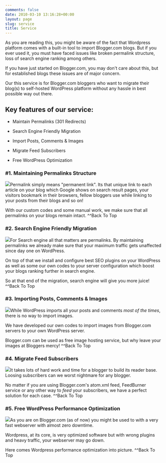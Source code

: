 ```yaml
---
comments: false
date: 2010-03-10 13:16:28+00:00
layout: page
slug: service
title: Service
---
```


As you are reading this, you might be aware of the fact that Wordpress platform comes with a built-in tool to import Blogger.com blogs. But if you ever used it, you must have faced issues like broken permalink structure, loss of search engine ranking among others.

If you have just started on Blogger.com, you may don't care about this, but for established blogs these issues are of major concern.

Our this service is for Blogger.com bloggers who want to migrate their blog(s) to self-hosted WordPress platform without any hassle in best possible way out there.



## Key features of our service:





	
  * Maintain Permalinks (301 Redirects)

	
  * Search Engine Friendly Migration

	
  * Import Posts, Comments & Images

	
  * Migrate Feed Subscribers

	
  * Free WordPress Optimization





### #1. Maintaining Permalinks Structure


![](https://rtcamp.com/wp-content/uploads/2010/03/maintain-permalink-150x150.jpg)Permalink simply means "permanent link". Its that unique link to each article on your blog which Google shows on search result pages, your visitors bookmark in their browsers, fellow bloggers use while linking to your posts from their blogs and so on!

With our custom codes and some manual work, we make sure that all permalinks on your blogs remain intact.
^^Back To Top



### #2. Search Engine Friendly Migration


![](https://rtcamp.com/wp-content/uploads/2010/03/search-engine-friendly-150x150.jpg)For Search engine all that matters are permalinks. By maintaining permalinks we already make sure that your maximum traffic gets unaffected since day one on WordPress.

On top of that we install and configure best SEO plugins on your WordPress as well as some our own codes to your server configuration which boost your blogs ranking further in search engine.

So at that end of the migration, search engine will give you more juice!
^^Back To Top


### #3. Importing Posts, Comments & Images


![](https://rtcamp.com/wp-content/uploads/2010/03/data-transfer-150x150.jpg)While WordPress imports all your posts and comments _most of the times_, there is no way to import images.

We have developed our own codes to import images from Blogger.com servers to your own WordPress server.

Blogger.com can be used as free image hosting service, but why leave your images at Bloggers mercy!
^^Back To Top


### #4. Migrate Feed Subscribers


![](https://rtcamp.com/wp-content/uploads/2010/03/feed-subscribers-150x150.jpg)It takes lots of hard work and time for a blogger to build its reader base. Loosing subscribers can we worst nightmare for any blogger.

No matter if you are using Blogger.com's atom.xml feed, FeedBurner service or any other way to _feed_ your subscribers, we have a perfect solution for each case.
^^Back To Top


### #5. Free WordPress Performance Optimization


![](https://rtcamp.com/wp-content/uploads/2010/03/wordpress-performance-150x150.jpg)As you are on Blogger.com (as of now) you might be used to with a very fast webserver with almost zero downtime.

Wordpress, at its core, is very optimized software but with wrong plugins and heavy traffic, your webserver may go down.

Here comes Wordpress performance optimization into picture.
^^Back To Top
